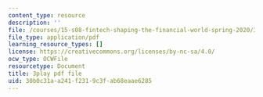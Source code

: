 ```yaml
---
content_type: resource
description: ''
file: /courses/15-s08-fintech-shaping-the-financial-world-spring-2020/30b0c31aa241f2319c3fab68eaae6285_uHUA6M1OEwk.pdf
file_type: application/pdf
learning_resource_types: []
license: https://creativecommons.org/licenses/by-nc-sa/4.0/
ocw_type: OCWFile
resourcetype: Document
title: 3play pdf file
uid: 30b0c31a-a241-f231-9c3f-ab68eaae6285
---
```

